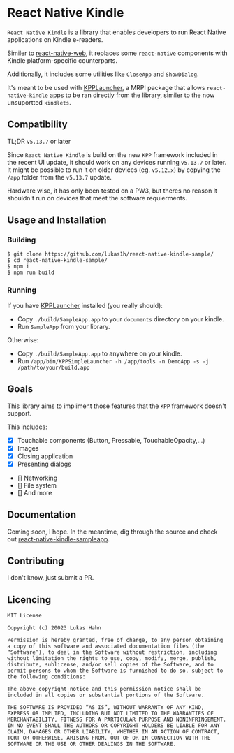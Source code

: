# React Native Kindle

`React Native Kindle` is a library that enables developers to run React Native applications on Kindle e-readers.

Similer to [react-native-web](), it replaces some `react-native` components with Kindle platform-specific counterparts.

Additionally, it includes some utilities like `CloseApp` and `ShowDialog`.

It's meant to be used with [KPPLauncher](https://github.com/lukas1h/KPPLauncher), a MRPI package that allows `react-native-kindle` apps to be ran directly from the library, similer to the now unsuportted `kindlets`.

## Compatibility
TL;DR `v5.13.7` or later

Since `React Native Kindle` is build on the new `KPP` framework included in the recent UI update, it should work on any devices running `v5.13.7` or later. It might be possible to run it on older devices (eg. `v5.12.x`) by copying the `/app` folder from the `v5.13.7` update.

Hardware wise, it has only been tested on a PW3, but theres no reason it shouldn't run on devices that meet the software requierments.

## Usage and Installation

### Building
```
$ git clone https://github.com/lukas1h/react-native-kindle-sample/
$ cd react-native-kindle-sample/
$ npm i 
$ npm run build
```

### Running
If you have [KPPLauncher](https://github.com/lukas1h/KPPLauncher) installed (you really should):
- Copy `./build/SampleApp.app` to your `documents` directory on your kindle.
- Run `SampleApp` from your library.

Otherwise:
- Copy `./build/SampleApp.app` to anywhere on your kindle.
- Run `/app/bin/KPPSimpleLauncher -h /app/tools -n DemoApp -s -j /path/to/your/build.app`

## Goals
This library aims to impliment those features that the `KPP` framework doesn't 
support.

This includes:
- [x] Touchable components (Button, Pressable, TouchableOpacity,...)
- [x] Images
- [x] Closing application
- [x] Presenting dialogs
- [] Networking
- [] File system
- [] And more

## Documentation
Coming soon, I hope. In the meantime, dig through the source and check out [react-native-kindle-sampleapp](https://github.com/lukas1h/react-native-kindle-sample/). 


## Contributing
I don't know, just submit a PR.


## Licencing
```
MIT License

Copyright (c) 20023 Lukas Hahn

Permission is hereby granted, free of charge, to any person obtaining a copy of this software and associated documentation files (the “Software”), to deal in the Software without restriction, including without limitation the rights to use, copy, modify, merge, publish, distribute, sublicense, and/or sell copies of the Software, and to permit persons to whom the Software is furnished to do so, subject to the following conditions:

The above copyright notice and this permission notice shall be included in all copies or substantial portions of the Software.

THE SOFTWARE IS PROVIDED “AS IS”, WITHOUT WARRANTY OF ANY KIND, EXPRESS OR IMPLIED, INCLUDING BUT NOT LIMITED TO THE WARRANTIES OF MERCHANTABILITY, FITNESS FOR A PARTICULAR PURPOSE AND NONINFRINGEMENT. IN NO EVENT SHALL THE AUTHORS OR COPYRIGHT HOLDERS BE LIABLE FOR ANY CLAIM, DAMAGES OR OTHER LIABILITY, WHETHER IN AN ACTION OF CONTRACT, TORT OR OTHERWISE, ARISING FROM, OUT OF OR IN CONNECTION WITH THE SOFTWARE OR THE USE OR OTHER DEALINGS IN THE SOFTWARE.

```